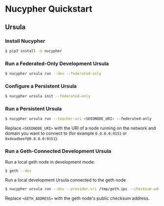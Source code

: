 # Nucypher Quickstart

## Ursula

### Install Nucypher

```bash
$ pip3 install -U nucypher
```

### Run a Federated-Only Development Ursula

```bash
$ nucypher ursula run --dev --federated-only
```

### Configure a Persistent Ursula

```bash
$ nucypher ursula init --federated-only
```

### Run a Persistent Ursula

```bash
$ nucypher ursula run --teacher-uri <SEEDNODE_URI> --federated-only
```

Replace `<SEEDNODE_URI>` with the URI of a node running on the network and domain you want
to connect to (for example `0.0.0.0:9151` or `0xdeadbeef@0.0.0.0:9151`).

### Run a Geth-Connected Development Ursula

Run a local geth node in development mode:

```bash
$ geth --dev
```

Run a local development Ursula connected to the geth node

```bash
$ nucypher ursula run --dev --provider-uri /tmp/geth.ipc --checksum-address <GETH_ADDRESS>
```

Replace `<GETH_ADDRESS>` with the geth node's public checksum address.
